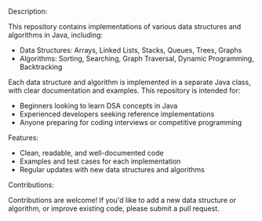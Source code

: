 Description:

This repository contains implementations of various data structures and algorithms in Java, including:

- Data Structures: Arrays, Linked Lists, Stacks, Queues, Trees, Graphs
- Algorithms: Sorting, Searching, Graph Traversal, Dynamic Programming, Backtracking

Each data structure and algorithm is implemented in a separate Java class, with clear documentation and examples. This repository is intended for:

- Beginners looking to learn DSA concepts in Java
- Experienced developers seeking reference implementations
- Anyone preparing for coding interviews or competitive programming

Features:

- Clean, readable, and well-documented code
- Examples and test cases for each implementation
- Regular updates with new data structures and algorithms

Contributions:

Contributions are welcome! If you'd like to add a new data structure or algorithm, or improve existing code, please submit a pull request.
